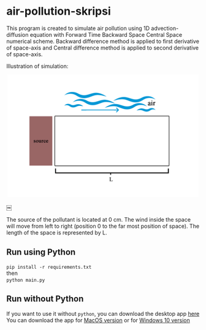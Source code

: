 # air-pollution-skripsi

This program is created to simulate air pollution using 1D advection-diffusion equation with Forward Time Backward Space Central Space numerical scheme. Backward difference method is applied to first derivative of space-axis and Central difference method is applied to second derivative of space-axis.

Illustration of simulation:

<p align="center">
  <img src="./img/illustration.jpg" width="500px">
</p>
￼

The source of the pollutant is located at 0 cm.
The wind inside the space will move from left to right (position 0 to the far most position of space).
The length of the space is represented by L.

## Run using Python
```pip install -r requirements.txt``` <br>
then <br>
```python main.py```
<br>

## Run without Python
If you want to use it without `python`, you can download the desktop app [here](https://github.com/will004/air-pollution-skripsi/releases/latest)<br>
You can download the app for [MacOS version](https://github.com/will004/air-pollution-skripsi/releases/latest/download/air.pollution.simulation.app.zip) or for [Windows 10 version](https://github.com/will004/air-pollution-skripsi/releases/latest/download/air.pollution.simulation.exe)
